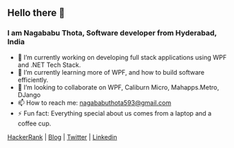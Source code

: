 ## Hello there 👋

### I am Nagababu Thota, Software developer from Hyderabad, India

- 🔭 I’m currently working on developing full stack applications using WPF and .NET Tech Stack.
- 🌱 I’m currently learning more of WPF, and how to build software efficiently.
- 👯 I’m looking to collaborate on WPF, Caliburn Micro, Mahapps.Metro, DJango 
- 📫 How to reach me: nagababuthota593@gmail.com
- ⚡ Fun fact: Everything special about us comes from a laptop and a coffee cup.


[HackerRank](https://www.hackerrank.com/n18BQ1A05K3) | [Blog](https://nagababuthota984.hashnode.dev/) | [Twitter](https://twitter.com/nb_thota) | [Linkedin](https://www.linkedin.com/in/nagababu-thota-557173181/)



